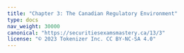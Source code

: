 ```yaml
---
title: "Chapter 3: The Canadian Regulatory Environment"
type: docs
nav_weight: 30000
canonical: "https://securitiesexamsmastery.ca/13/3"
license: "© 2023 Tokenizer Inc. CC BY-NC-SA 4.0"
---
```

